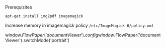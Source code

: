 
Prerequisites

    apt-get install img2pdf imagemagick


Increase memory in imagemagick policy `/etc/ImageMagick-6/policy.xml`

  <policy domain="resource" name="memory" value="2GiB"/>

window.$FlowPaper('documentViewer').config
window.$FlowPaper('documentViewer').switchMode('portrait')

